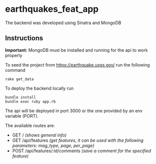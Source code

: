 # earthquakes_feat_app
The backend was developed using Sinatra and MongoDB 

## Instructions
**Important:** MongoDB must be installed and running for the api to work properly

To seed the project from https://earthquake.usgs.gov/ run the following command

```
rake get_data
```

To deploy the backend locally run

```
bundle install
bundle exec ruby app.rb 
```

The api will be deployed in port 3000 or the one provided by an env variable (PORT).


The available routes are:
- GET /  _(shows general info)_
- GET /api/features _(get features, it can be used with the following parameters: mag_type, page, per_page)_
- POST /api/features/:id/comments _(save a comment for the specified feature)_
 
